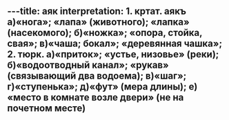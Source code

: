 ---title: аяк
interpretation: 1. кртат. аякъ а)«нога»; «лапа» (животного); «лапка» (насекомого); б)«ножка»; «опора, стойка, свая»; в)«чаша; бокал»; «деревянная чашка»; 2. тюрк. а)«приток»; «устье, низовье» (реки); б)«водоотводный канал»; «рукав» (связывающий два водоема); в)«шаг»; г)«ступенька»; д)«фут» (мера длины); е) «место в комнате возле двери» (не на почетном месте)
---
